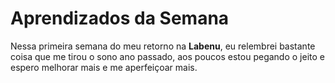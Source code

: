 # Aprendizados da Semana
Nessa primeira semana do meu retorno na **Labenu**, eu relembrei bastante coisa que me tirou o sono ano passado, aos poucos estou pegando o jeito e espero melhorar mais e me aperfeiçoar mais.